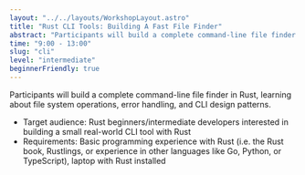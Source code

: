 ```yaml
---
layout: "../../layouts/WorkshopLayout.astro"
title: "Rust CLI Tools: Building A Fast File Finder"
abstract: "Participants will build a complete command-line file finder in Rust, learning about file system operations, error handling, and CLI design patterns."
time: "9:00 - 13:00"
slug: "cli"
level: "intermediate"
beginnerFriendly: true
---
```


Participants will build a complete command-line file finder in Rust, learning about file system operations, error handling, and CLI design patterns.

- Target audience: Rust beginners/intermediate developers interested in building a small real-world CLI tool with Rust
- Requirements: Basic programming experience with Rust (i.e. the Rust book, Rustlings, or experience in other languages like Go, Python, or TypeScript), laptop with Rust installed